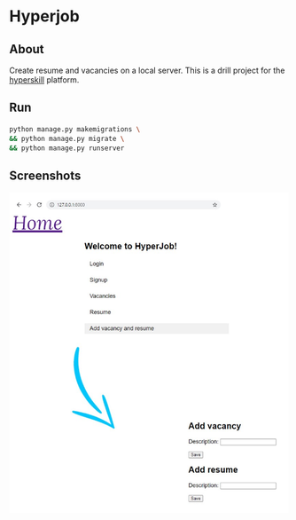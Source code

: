 # Hyperjob

## About

Create resume and vacancies on a local server. This is a drill project for the [hyperskill](https://hyperskill.org/)
platform.

## Run

```bash
python manage.py makemigrations \
&& python manage.py migrate \
&& python manage.py runserver
```

## Screenshots

![screenshot](./images/Screenshot.jpg)